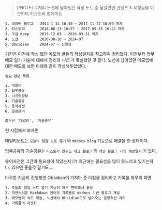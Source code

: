 > [!NOTE] 주저리
> 노션에 남아있던 작성 노트 중 남길만한 컨텐츠 & 작성글을 이관하며 히스토리 업데이트

```
1. 네이버 블로그   2014-1-14 16:30 ~ 2017-11-27 18:09 까지
2. 티스토리       2016-06-23 18:57 ~ 2017-05-15 16:22 까지
3. 구글 Keep     2015-12-03 ~ 2020-03-31 까지
4. 노션          2020-08-18 ~ 2024-07 
5. Obsidian     2024-07 ~ 진행형
```

기간은 이전에 작성 했던 메모와 글들의 작성일자를 참고하여 정리했다.
이전부터 업무 메모 일기 기술에 대해서 정리의 *니즈* 가 확실했던 것 같다.
노션에 남아있던 메모앱에 대한 메모를 보면 아래와 같이 작성해두었었다.

```
필요 했던 목록

1. 데일리
2. 업무공유
3. 시크릿정보
4. 기술공유
5. 용어사전
6. 일정관리

최우선 '데일리', '기술공유'
```

현 시점에서 보자면

데일리노트는 `오늘의 일일 노트 열기` 와 `mkdocs blog` 기능으로 해결을 한 상태이다.

업무공유와 기술공유는 `티스토리 연구소 테크 블로그` 와 `개인 블로그 나의 해방일지` 가 있다.

용어사전은 그간의 필요성이 적었는지 (?) 최근에는 필요성을 많이 못느끼고 있기는하다. 있으면 좋을것 같기도 ...

아무튼 지금의 진행형인 Obsidian이 가져다 준 이점을 정리하고 기록을 마무리 하면

```
1. 오늘의 일일 노트 열기 기능이 매우 편리해서 좋음
2. 자연스러운 Markdown 언어의 기록물로 mkdocs 기반 블로그 개설
3. 메모앱의 속도 최상, 노션에서 Obsidian으로 넘어오는 결정적인 계기
4. 기록물의 자산화
```

